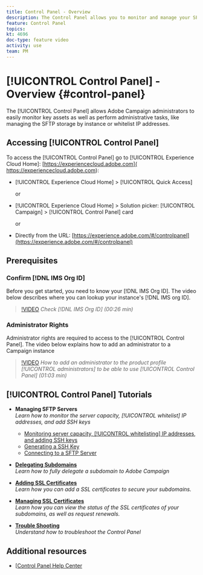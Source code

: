 ```yaml
---
title: Control Panel - Overview
description: The Control Panel allows you to monitor and manage your SFTP storage by instance and whitelist IP addresses.
feature: Control Panel
topics: 
kt: 4696
doc-type: feature video
activity: use
team: PM
---
```


# [!UICONTROL Control Panel] - Overview {#control-panel}

The [!UICONTROL Control Panel] allows Adobe Campaign administrators to easily monitor key assets as well as perform administrative tasks, like managing the SFTP storage by instance or whitelist IP addresses.

## Accessing [!UICONTROL Control Panel]

To access the [!UICONTROL Control Panel] go to [!UICONTROL Experience Cloud Home]: [https://experiencecloud.adobe.com]( https://experiencecloud.adobe.com):

* [!UICONTROL Experience Cloud Home] > [!UICONTROL Quick Access]
  
  or
* [!UICONTROL Experience Cloud Home] > Solution picker: [!UICONTROL Campaign] > [!UICONTROL Control Panel] card
  
  or

* Directly from the URL: [https://experience.adobe.com/#/controlpanel](https://experience.adobe.com/#/controlpanel)

## Prerequisites

### Confirm [!DNL IMS Org ID]

Before you get started, you need to know your [!DNL IMS Org ID]. The video below describes where you can lookup your instance's [!DNL IMS org ID].

>[!VIDEO](https://video.tv.adobe.com/v/27183?quality=12)
*Check [!DNL IMS Org ID] (00:26 min)*

### Administrator Rights

Administrator rights are required to access to the [!UICONTROL Control Panel].
The video below explains how to add an administrator to a Campaign instance

>[!VIDEO](https://video.tv.adobe.com/v/27147?quality=12)
*How to add an administrator to the product profile [!UICONTROL administrators] to be able to use [!UICONTROL Control Panel] (01:03 min)*

## [!UICONTROL Control Panel] Tutorials

* **Managing SFTP Servers**
  <br>
    *Learn how to monitor the server capacity, [!UICONTROL whitelist] IP addresses, and add SSH keys*

  * [Monitoring server capacity, [!UICONTROL whitelisting] IP addresses, and adding SSH keys](/help/administrating/control-panel/monitoring-server-capacity-whitelisting-adding-ssh-key.md)
  * [Generating a SSH Key](/help/administrating/control-panel/generate-ssh-key.md)
  * [Connecting to a SFTP Server](/help/administrating/control-panel/connect-to-sftp-server.md)
* **[Delegating Subdomains](/help/administrating/control-panel/subdomain-delegation.md)**
    <br>
    *Learn how to fully delegate a subdomain to Adobe Campaign*
* **[Adding SSL Certificates](/help/administrating/control-panel/adding-ssl-certificates.md)**
    <br>
    *Learn how you can add a SSL certificates to secure your subdomains.*
* **[Managing SSL Certificates](/help/administrating/control-panel/managing-ssl-certificates.md)**
    <br>
     *Learn how you can view the status of the SSL certificates of your subdomains, as well as request renewals.*

* **[Trouble Shooting](/help/administrating/control-panel/trouble-shooting.md)**
    <br>
    *Understand how to troubleshoot the Control Panel*

## Additional resources

* [[Control Panel Help Center](https://docs.adobe.com/content/help/en/control-panel/using/control-panel-home.html)
  